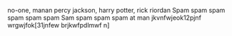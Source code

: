no-one, manan
percy jackson, harry potter, rick riordan
Spam spam spam spam spam spam Sam spam spam spam at man 
jkvnfwjeok12pjnf wrgwjfok[31jnfew brjkwfpdlmwf n]